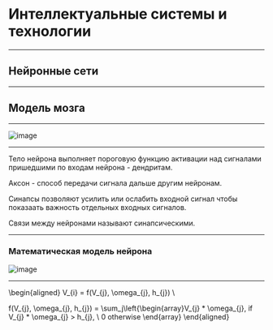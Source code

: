 <style type="text/css">
.reveal h1 {
  font-size: 2em;
}
</style>

# Интеллектуальные системы и технологии

---

## Нейронные сети

---

## Модель мозга

----

![image](https://intuit.ru/EDI/19_07_20_1/1595110787-29918/tutorial/641/objects/1/files/1-1.jpg)

----

Тело нейрона выполняет пороговую функцию активации над сигналами пришедшими по входам нейрона - дендритам.

Аксон - способ передачи сигнала дальше другим нейронам.

Синапсы позволяют усилить или ослабить входной сигнал чтобы показаать важность отдельных входных сигналов.

Связи между нейронами называют синапсическими.

----

### Математическая модель нейрона

![image](https://intuit.ru/EDI/19_07_20_1/1595110787-29918/tutorial/641/objects/1/files/1-2.jpg)

----

\begin{aligned}
V_{i} = f(V_{j}, \omega_{j}, h_{j}) \\

f(V_{j}, \omega_{j}, h_{j}) = \sum_j\left{\begin{array}V_{j} * \omega_{j}, if V_{j} * \omega_{j} > h_{j}, \\ 0 otherwise \end{array}
\end{aligned}